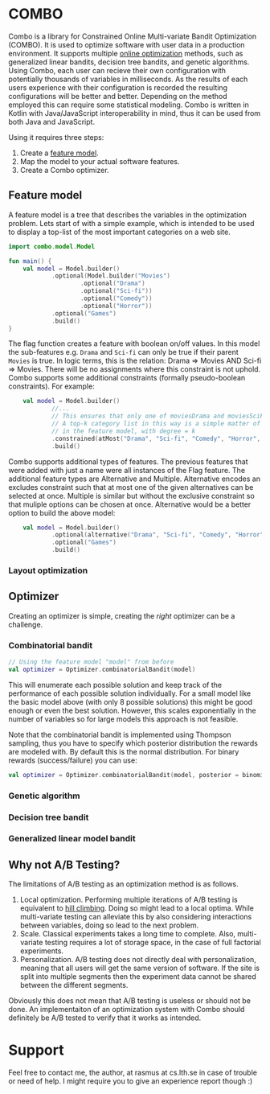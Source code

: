 # COMBO
Combo is a library for Constrained Online Multi-variate Bandit Optimization (COMBO). It is used to optimize software with user data in a production environment. It supports multiple [online optimization](https://en.wikipedia.org/wiki/Online_optimization) methods, such as generalized linear bandits, decision tree bandits, and genetic algorithms. Using Combo, each user can recieve their own configuration with potentially thousands of variables in milliseconds. As the results of each users experience with their configuration is recorded the resulting configurations will be better and better. Depending on the method employed this can require some statistical modeling. Combo is written in Kotlin with Java/JavaScript interoperability in mind, thus it can be used from both Java and JavaScript.

Using it requires three steps: 

1. Create a [feature model](https://en.wikipedia.org/wiki/Feature_model).
2. Map the model to your actual software features.
3. Create a Combo optimizer.

## Feature model

A feature model is a tree that describes the variables in the optimization problem. Lets start of with a simple example, which is intended to be used to display a top-list of the most important categories on a web site.

```kotlin
import combo.model.Model

fun main() {
    val model = Model.builder()
            .optional(Model.builder("Movies")
                    .optional("Drama")
                    .optional("Sci-fi"))
                    .optional("Comedy"))
                    .optional("Horror"))
            .optional("Games")
            .build()
}
```

The flag function creates a feature with boolean on/off values. In this model the sub-features e.g. `Drama` and `Sci-fi` can only be true if their parent `Movies` is true. In logic terms, this is the relation: Drama => Movies AND Sci-fi => Movies. There will be no assignments where this constraint is not uphold. Combo supports some additional constraints (formally pseudo-boolean constraints). For example:

```kotlin
    val model = Model.builder()
            //...
            // This ensures that only one of moviesDrama and moviesSciFi will be true simultaneously
            // A top-k category list in this way is a simple matter of adding an atMost constraint with each leaf-node
            // in the feature model, with degree = k
            .constrained(atMost("Drama", "Sci-fi", "Comedy", "Horror", degree = k))
            .build()
```

Combo supports additional types of features. The previous features that were added with just a name were all instances of the Flag feature. The additional feature types are Alternative and Multiple. Alternative encodes an excludes constraint such that at most one of the given alternatives can be selected at once. Multiple is similar but without the exclusive constraint so that muliple options can be chosen at once. Alternative would be a better option to build the above model: 

```kotlin
    val model = Model.builder()
            .optional(alternative("Drama", "Sci-fi", "Comedy", "Horror"))
            .optional("Games")
            .build()
```

### Layout optimization

## Optimizer

Creating an optimizer is simple, creating the _right_ optimizer can be a challenge.

### Combinatorial bandit
```kotlin
// Using the feature model "model" from before
val optimizer = Optimizer.combinatorialBandit(model)
```

This will enumerate each possible solution and keep track of the performance of each possible solution individually. For a small model like the basic model above (with only 8 possible solutions) this might be good enough or even the best solution. However, this scales exponentially in the number of variables so for large models this approach is not feasible.

Note that the combinatorial bandit is implemented using Thompson sampling, thus you have to specify which posterior distribution the rewards are modeled with. By default this is the normal distribution. For binary rewards (success/failure) you can use:

```kotlin
val optimizer = Optimizer.combinatorialBandit(model, posterior = binomial())
```

### Genetic algorithm
### Decision tree bandit
### Generalized linear model bandit

## Why not A/B Testing?

The limitations of A/B testing as an optimization method is as follows.

1. Local optimization. Performing multiple iterations of A/B testing is equivalent to [hill climbing](https://en.wikipedia.org/wiki/Hill_climbing). Doing so might lead to a local optima. While multi-variate testing can alleviate this by also considering interactions between variables, doing so lead to the next problem.
2. Scale. Classical experiments takes a long time to complete. Also, multi-variate testing requires a lot of storage space, in the case of full factorial experiments.
3. Personalization. A/B testing does not directly deal with personalization, meaning that all users will get the same version of software. If the site is split into multiple segments then the experiment data cannot be shared between the different segments.

Obviously this does not mean that A/B testing is useless or should not be done. An implementaiton of an optimization system with Combo should definitely be A/B tested to verify that it works as intended.

# Support
Feel free to contact me, the author, at rasmus at cs.lth.se in case of trouble or need of help. I might require you to give an experience report though :)
